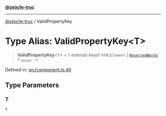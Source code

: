 [**@zeix/le-truc**](../README.md)

---

[@zeix/le-truc](../globals.md) / ValidPropertyKey

# Type Alias: ValidPropertyKey\<T\>

> **ValidPropertyKey**\<`T`\> = `T` _extends_ keyof `HTMLElement` \| [`ReservedWords`](ReservedWords.md) ? `never` : `T`

Defined in: [src/component.ts:49](https://github.com/zeixcom/le-truc/blob/a2e3a5bb1b7ab9e964c80c41c9edbb895cf2ce79/src/component.ts#L49)

## Type Parameters

### T

`T`
